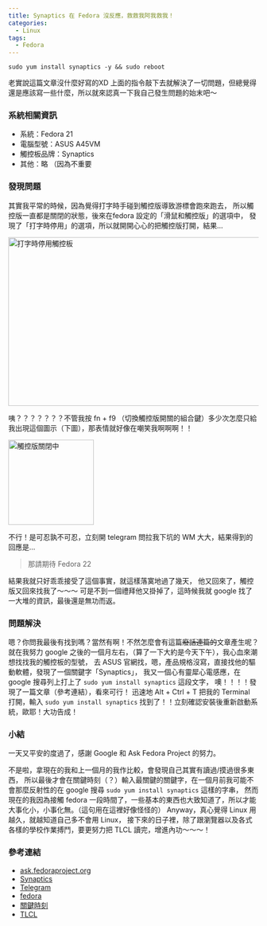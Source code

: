 ```yaml
---
title: Synaptics 在 Fedora 沒反應，救救我阿我救我！
categories:
  - Linux
tags:
  - Fedora
---
```


```
sudo yum install synaptics -y && sudo reboot
```

老實說這篇文章沒什麼好寫的XD 上面的指令敲下去就解決了一切問題，但總覺得還是應該寫一些什麼，所以就來認真一下我自己發生問題的始末吧～

### 系統相關資訊

- 系統：Fedora 21
- 電腦型號：ASUS A45VM
- 觸控板品牌：Synaptics
- 其他：略 （因為不重要

### 發現問題

其實我平常的時候，因為覺得打字時手碰到觸控版導致游標會跑來跑去，
所以觸控版一直都是關閉的狀態，後來在fedora 設定的「滑鼠和觸控版」的選項中，
發現了「打字時停用」的選項，所以就開開心心的把觸控版打開，結果…

<img src="http://wildsky.cc/blog-images/2015/03/2015-03-23-232726-的螢幕擷圖.png" alt="打字時停用觸控板" width="734" height="339" />

咦？？？？？？？不管我按 fn + f9 （切換觸控版開關的組合鍵）多少次怎麼只給我出現這個圖示（下圖），那表情就好像在嘲笑我啊啊啊！！

<img class="alignnone size-full wp-image-290" src="http://wildsky.cc/blog-images/2015/03/2015-03-23-233046-的螢幕擷圖.png" alt="觸控版關閉中" width="172" height="171" />

不行！是可忍孰不可忍，立刻開 telegram 問拉我下坑的 WM 大大，結果得到的回應是…

> 那請期待 Fedora 22

結果我就只好乖乖接受了這個事實，就這樣落寞地過了幾天，
他又回來了，觸控版又回來找我了～～～
可是不到一個禮拜他又掛掉了，這時候我就 google 找了一大堆的資訊，最後還是無功而返。

### 問題解決

嗯？你問我最後有找到嗎？當然有啊！不然怎麼會有這篇<del>廢話連篇的</del>文章產生呢？
就在我努力 google 之後的一個月左右，（算了一下大約是今天下午），我心血來潮想找找我的觸控板的型號，
去 ASUS 官網找，嗯，產品規格沒寫，直接找他的驅動軟體，發現了一個關鍵字「Synaptics」，
我又一個心有靈犀心電感應，在 google 搜尋列上打上了 `sudo yum install synaptics` 這段文字，
噢！！！！發現了一篇文章（參考連結），看來可行！
迅速地 Alt + Ctrl + T 把我的 Terminal 打開，輸入 `sudo yum install synaptics`
找到了！！立刻確認安裝後重新啟動系統，歐耶！大功告成！

### 小結

一天又平安的度過了，感謝 Google 和 Ask Fedora Project 的努力。

不是啦，拿現在的我和上一個月的我作比較，會發現自己其實有讀過/摸過很多東西，
所以最後才會在關鍵時刻（？）輸入最關鍵的關鍵字，在一個月前我可能不會那麼反射性的在 google 搜尋 `sudo yum install synaptics` 這樣的字串，
然而現在的我因為接觸 fedora 一段時間了，一些基本的東西也大致知道了，所以才能大事化小，小事化無。（這句用在這裡好像怪怪的）
Anyway，真心覺得 Linux 用越久，就越知道自己多不會用 Linux，
接下來的日子裡，除了跟瀏覽器以及各式各樣的學校作業搏鬥，要更努力把 TLCL 讀完，增進內功～～～！
</p>

### 參考連結

- <a title="I cannot use my touchpad in fedora18" href="https://ask.fedoraproject.org/en/question/25741/i-cannot-use-my-touchpad-in-fedora18/" target="_blank">ask.fedoraproject.org</a>
- <a title="synaptics" href="http://www.synaptics.com/tw/index.php" target="_blank">Synaptics</a>
- <a href="https://telegram.org/">Telegram</a>
- <a title="fedora" href="http://fedora.linux.org.tw/" target="_blank">fedora</a>
- <a title="這不重要…" href="https://tw.movies.yahoo.com/movieinfo_trailer.html/id=302" target="_blank">關鍵時刻</a>
- <a title="TLCL" href="http://linuxcommand.org/tlcl.php" target="_blank">TLCL</a>
